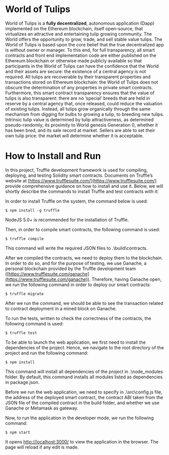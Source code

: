 
World of Tulips
=================


World of Tulips is a **fully decentralized**, autonomous application (Dapp) implemented on the Ethereum blockchain, itself open-source, that virtualizes an attractive and entertaining tulip growing community. The World offers the opportunity to grow, trade, and sell stable value tulips. The World of Tulips is based upon the core belief that the true decentralized app is without owner or manager. To this end, for full transparency, all smart contracts and front end implementation code are either published on the Ethereum blockchain or otherwise made publicly available so that participants in the World of Tulips can have the confidence that the World and their assets are secure: the existence of a central agency is not required. All tulips are recoverable by their transparent properties and transactions stored on Ethereum blockchain: the World of Tulips does not obscure the determination of any properties in private smart contracts. Furthermore, this smart contract transparency ensures that the value of tulips is also transparent: there are no ‘special’ breeds that are held in reserve by a central agency that, once released, could reduce the valuation of existing tulips. Instead, all tulips grow organically through the same mechanism from digging for bulbs to growing a tulip, to breeding new tulips. Intrinsic tulip value is determined by tulip attractiveness, as determined pseudo-randomly, its proximity to World genesis Generation 0, whether it has been bred, and its sale record at market. Sellers are able to set their own tulip price: the market will determine whether it is acceptable.

# How to Install and Run

In this project, Truffle development framework is used for compiling, deploying, and testing Solidity smart contracts. Documents on Truffle’s website at [https://www.trufflesuite.com/](https://www.trufflesuite.com/) provide comprehensive guidance on how to install and use it. Below, we will shortly describe the commands to install Truffle and test contracts with it:

  

In order to install Truffle on the system, the command below is used:

  
```
$ npm install -g truffle
```
  

NodeJS 5.0+ is recommended for the installation of Truffle.

  

Then, in order to compile smart contracts, the following command is used:

  
```
$ truffle compile
```
  

This command will write the required JSON files to .\build\contracts.

  

After we compiled the contracts, we need to deploy them to the blockchain. In order to do so, and for the purpose of testing, we use Ganache, a personal blockchain provided by the Truffle development team ([https://www.trufflesuite.com/ganache](https://www.trufflesuite.com/ganache)). Therefore, having Ganache open, we run the following command in order to deploy our smart contracts:

  
```
$ truffle migrate
```
  

After we run the command, we should be able to see the transaction related to contract deployment in a mined block on Ganache.

  

To run the tests, written to check the correctness of the contracts, the following command is used:

  
```
$ truffle test
```

  

To be able to launch the web application, we first need to install the dependencies of the project. Hence, we navigate to the root directory of the project and run the following command:

  
```
$ npm install
```
  

This command will install all dependencies of the project in .\node_modules folder. By default, this command installs all modules listed as dependencies in package.json.

  

Before we run the web application, we need to specify in .\src\config.js file, the address of the deployed smart contract, the contract ABI taken from the JSON file of the compiled contract in the build folder, and whether we use Ganache or Metamask as gateway.

  

Now, to run the application in the developer mode, we run the following command:

  
```
$ npm start
```
  

It opens [http://localhost:3000/](http://localhost:3000/) to view the application in the browser. The page will reload if any edit is made.
